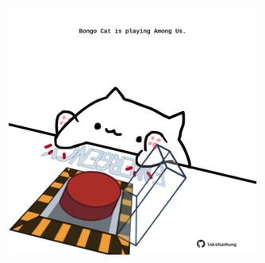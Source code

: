 <!-- built at 03/08/2024, 03:00:42 UTC -->
<p align="center">
  <img width="500" height="500" src="./ReadmeImage.svg">
</p>
